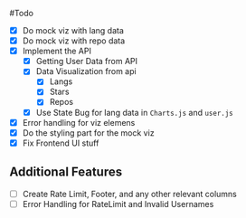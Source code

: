 #Todo
- [x] Do mock viz with lang data 
- [x] Do mock viz with repo data
- [X] Implement the API
  - [X] Getting User Data from API
  - [X] Data Visualization from api
    - [X] Langs
    - [X] Stars
    - [X] Repos
  - [X] Use State Bug for lang data in `Charts.js` and `user.js` 
- [X] Error handling for viz elemens
- [X] Do the styling part for the mock viz
- [x] Fix Frontend UI stuff
## Additional Features
- [ ] Create Rate Limit, Footer, and any other relevant columns
- [ ] Error Handling for RateLimit and Invalid Usernames
